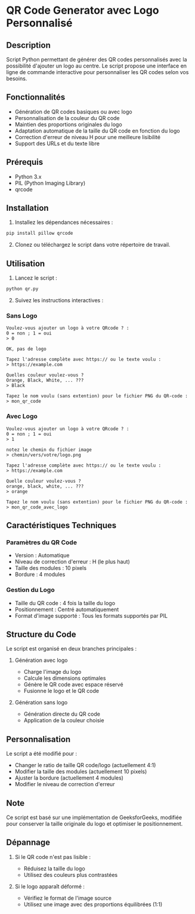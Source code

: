 # QR Code Generator avec Logo Personnalisé

## Description
Script Python permettant de générer des QR codes personnalisés avec la possibilité d'ajouter un logo au centre. Le script propose une interface en ligne de commande interactive pour personnaliser les QR codes selon vos besoins.

## Fonctionnalités
- Génération de QR codes basiques ou avec logo
- Personnalisation de la couleur du QR code
- Maintien des proportions originales du logo
- Adaptation automatique de la taille du QR code en fonction du logo
- Correction d'erreur de niveau H pour une meilleure lisibilité
- Support des URLs et du texte libre

## Prérequis
- Python 3.x
- PIL (Python Imaging Library)
- qrcode

## Installation

1. Installez les dépendances nécessaires :
```bash
pip install pillow qrcode
```

2. Clonez ou téléchargez le script dans votre répertoire de travail.

## Utilisation

1. Lancez le script :
```bash
python qr.py
```

2. Suivez les instructions interactives :

### Sans Logo
```
Voulez-vous ajouter un logo à votre QRcode ? :
0 = non ; 1 = oui
> 0

OK, pas de logo

Tapez l'adresse complète avec https:// ou le texte voulu :
> https://example.com

Quelles couleur voulez-vous ?
Orange, Black, White, ... ???
> Black

Tapez le nom voulu (sans extention) pour le fichier PNG du QR-code :
> mon_qr_code
```

### Avec Logo
```
Voulez-vous ajouter un logo à votre QRcode ? :
0 = non ; 1 = oui
> 1

notez le chemin du fichier image
> chemin/vers/votre/logo.png

Tapez l'adresse complète avec https:// ou le texte voulu :
> https://example.com

Quelle couleur voulez-vous ?
orange, black, white, ... ???
> orange

Tapez le nom voulu (sans extention) pour le fichier PNG du QR-code :
> mon_qr_code_avec_logo
```

## Caractéristiques Techniques

### Paramètres du QR Code
- Version : Automatique
- Niveau de correction d'erreur : H (le plus haut)
- Taille des modules : 10 pixels
- Bordure : 4 modules

### Gestion du Logo
- Taille du QR code : 4 fois la taille du logo
- Positionnement : Centré automatiquement
- Format d'image supporté : Tous les formats supportés par PIL

## Structure du Code

Le script est organisé en deux branches principales :
1. Génération avec logo
   - Charge l'image du logo
   - Calcule les dimensions optimales
   - Génère le QR code avec espace réservé
   - Fusionne le logo et le QR code

2. Génération sans logo
   - Génération directe du QR code
   - Application de la couleur choisie

## Personnalisation

Le script a été modifié pour :
- Changer le ratio de taille QR code/logo (actuellement 4:1)
- Modifier la taille des modules (actuellement 10 pixels)
- Ajuster la bordure (actuellement 4 modules)
- Modifier le niveau de correction d'erreur

## Note
Ce script est basé sur une implémentation de GeeksforGeeks, modifiée pour conserver la taille originale du logo et optimiser le positionnement.

## Dépannage

1. Si le QR code n'est pas lisible :
   - Réduisez la taille du logo
   - Utilisez des couleurs plus contrastées

2. Si le logo apparaît déformé :
   - Vérifiez le format de l'image source
   - Utilisez une image avec des proportions équilibrées (1:1)
